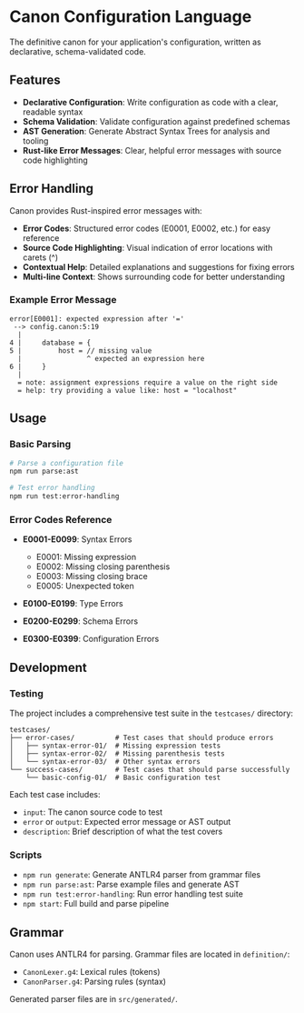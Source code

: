 # Canon Configuration Language

The definitive canon for your application's configuration, written as declarative, schema-validated code.

## Features

- **Declarative Configuration**: Write configuration as code with a clear, readable syntax
- **Schema Validation**: Validate configuration against predefined schemas
- **AST Generation**: Generate Abstract Syntax Trees for analysis and tooling
- **Rust-like Error Messages**: Clear, helpful error messages with source code highlighting

## Error Handling

Canon provides Rust-inspired error messages with:

- **Error Codes**: Structured error codes (E0001, E0002, etc.) for easy reference
- **Source Code Highlighting**: Visual indication of error locations with carets (^)
- **Contextual Help**: Detailed explanations and suggestions for fixing errors
- **Multi-line Context**: Shows surrounding code for better understanding

### Example Error Message

```
error[E0001]: expected expression after '='
 --> config.canon:5:19
  |
4 |     database = {
5 |         host = // missing value
  |                ^ expected an expression here
6 |     }
  |
  = note: assignment expressions require a value on the right side
  = help: try providing a value like: host = "localhost"
```

## Usage

### Basic Parsing

```bash
# Parse a configuration file
npm run parse:ast

# Test error handling
npm run test:error-handling
```

### Error Codes Reference

- **E0001-E0099**: Syntax Errors

  - E0001: Missing expression
  - E0002: Missing closing parenthesis
  - E0003: Missing closing brace
  - E0005: Unexpected token

- **E0100-E0199**: Type Errors
- **E0200-E0299**: Schema Errors
- **E0300-E0399**: Configuration Errors

## Development

### Testing

The project includes a comprehensive test suite in the `testcases/` directory:

```
testcases/
├── error-cases/          # Test cases that should produce errors
│   ├── syntax-error-01/  # Missing expression tests
│   ├── syntax-error-02/  # Missing parenthesis tests
│   └── syntax-error-03/  # Other syntax errors
└── success-cases/        # Test cases that should parse successfully
    └── basic-config-01/  # Basic configuration test
```

Each test case includes:

- `input`: The canon source code to test
- `error` or `output`: Expected error message or AST output
- `description`: Brief description of what the test covers

### Scripts

- `npm run generate`: Generate ANTLR4 parser from grammar files
- `npm run parse:ast`: Parse example files and generate AST
- `npm run test:error-handling`: Run error handling test suite
- `npm start`: Full build and parse pipeline

## Grammar

Canon uses ANTLR4 for parsing. Grammar files are located in `definition/`:

- `CanonLexer.g4`: Lexical rules (tokens)
- `CanonParser.g4`: Parsing rules (syntax)

Generated parser files are in `src/generated/`.
